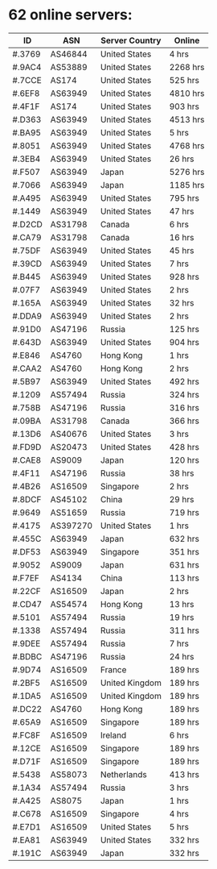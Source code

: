# 62 online servers:

| ID | ASN | Server Country | Online |
| ------ | ------ | ------ | ------ |
| #.3769 | AS46844 | United States | 4 hrs |
| #.9AC4 | AS53889 | United States | 2268 hrs |
| #.7CCE | AS174 | United States | 525 hrs |
| #.6EF8 | AS63949 | United States | 4810 hrs |
| #.4F1F | AS174 | United States | 903 hrs |
| #.D363 | AS63949 | United States | 4513 hrs |
| #.BA95 | AS63949 | United States | 5 hrs |
| #.8051 | AS63949 | United States | 4768 hrs |
| #.3EB4 | AS63949 | United States | 26 hrs |
| #.F507 | AS63949 | Japan | 5276 hrs |
| #.7066 | AS63949 | Japan | 1185 hrs |
| #.A495 | AS63949 | United States | 795 hrs |
| #.1449 | AS63949 | United States | 47 hrs |
| #.D2CD | AS31798 | Canada | 6 hrs |
| #.CA79 | AS31798 | Canada | 16 hrs |
| #.75DF | AS63949 | United States | 45 hrs |
| #.39CD | AS63949 | United States | 7 hrs |
| #.B445 | AS63949 | United States | 928 hrs |
| #.07F7 | AS63949 | United States | 2 hrs |
| #.165A | AS63949 | United States | 32 hrs |
| #.DDA9 | AS63949 | United States | 2 hrs |
| #.91D0 | AS47196 | Russia | 125 hrs |
| #.643D | AS63949 | United States | 904 hrs |
| #.E846 | AS4760 | Hong Kong | 1 hrs |
| #.CAA2 | AS4760 | Hong Kong | 2 hrs |
| #.5B97 | AS63949 | United States | 492 hrs |
| #.1209 | AS57494 | Russia | 324 hrs |
| #.758B | AS47196 | Russia | 316 hrs |
| #.09BA | AS31798 | Canada | 366 hrs |
| #.13D6 | AS40676 | United States | 3 hrs |
| #.FD9D | AS20473 | United States | 428 hrs |
| #.CAE8 | AS9009 | Japan | 120 hrs |
| #.4F11 | AS47196 | Russia | 38 hrs |
| #.4B26 | AS16509 | Singapore | 2 hrs |
| #.8DCF | AS45102 | China | 29 hrs |
| #.9649 | AS51659 | Russia | 719 hrs |
| #.4175 | AS397270 | United States | 1 hrs |
| #.455C | AS63949 | Japan | 632 hrs |
| #.DF53 | AS63949 | Singapore | 351 hrs |
| #.9052 | AS9009 | Japan | 631 hrs |
| #.F7EF | AS4134 | China | 113 hrs |
| #.22CF | AS16509 | Japan | 2 hrs |
| #.CD47 | AS54574 | Hong Kong | 13 hrs |
| #.5101 | AS57494 | Russia | 19 hrs |
| #.1338 | AS57494 | Russia | 311 hrs |
| #.9DEE | AS57494 | Russia | 7 hrs |
| #.BDBC | AS47196 | Russia | 24 hrs |
| #.9D74 | AS16509 | France | 189 hrs |
| #.2BF5 | AS16509 | United Kingdom | 189 hrs |
| #.1DA5 | AS16509 | United Kingdom | 189 hrs |
| #.DC22 | AS4760 | Hong Kong | 189 hrs |
| #.65A9 | AS16509 | Singapore | 189 hrs |
| #.FC8F | AS16509 | Ireland | 6 hrs |
| #.12CE | AS16509 | Singapore | 189 hrs |
| #.D71F | AS16509 | Singapore | 189 hrs |
| #.5438 | AS58073 | Netherlands | 413 hrs |
| #.1A34 | AS57494 | Russia | 3 hrs |
| #.A425 | AS8075 | Japan | 1 hrs |
| #.C678 | AS16509 | Singapore | 4 hrs |
| #.E7D1 | AS16509 | United States | 5 hrs |
| #.EA81 | AS63949 | United States | 332 hrs |
| #.191C | AS63949 | Japan | 332 hrs |


